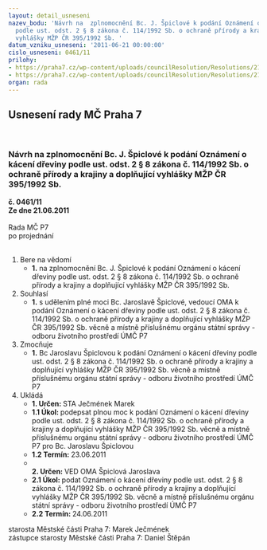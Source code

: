 ```yaml
---
layout: detail_usneseni
nazev_bodu: 'Návrh na  zplnomocnění Bc. J. Špiclové k podání Oznámení o kácení dřeviny
  podle ust. odst. 2 § 8 zákona č. 114/1992 Sb. o ochraně přírody a krajiny a doplňující
  vyhlášky MŽP ČR 395/1992 Sb. '
datum_vzniku_usneseni: '2011-06-21 00:00:00'
cislo_usneseni: 0461/11
prilohy:
- https://praha7.cz/wp-content/uploads/councilResolution/Resolutions/21564/32-11-posudek_topoly.doc
- https://praha7.cz/wp-content/uploads/councilResolution/Resolutions/21564/32-11-pln%c3%a1__moc_jarka_topoly.doc
organ: rada
---
```

<div id="ucUsn_pList" class="usn">
	<span><h2>Usnesení rady MČ Praha 7 </h2>
<br></span><div class="standBody">
<span><h3>Návrh na  zplnomocnění Bc. J. Špiclové k podání Oznámení o kácení dřeviny podle ust. odst. 2 § 8 zákona č. 114/1992 Sb. o ochraně přírody a krajiny a doplňující vyhlášky MŽP ČR 395/1992 Sb. </h3></span><div class="center">
		<strong>č. 0461/11</strong><br>
	</div>
<div class="center">
		<strong>Ze dne 21.06.2011</strong><br><br>
	</div>Rada MČ P7<br> po projednání<br><br><ol>
<li>Bere na vědomí<ul><li>
<strong>1.</strong> na  zplnomocnění Bc. J. Špiclové k podání Oznámení o kácení dřeviny podle ust. odst. 2 § 8 zákona č. 114/1992 Sb. o ochraně přírody a krajiny a doplňující vyhlášky MŽP ČR 395/1992 Sb. </li></ul>
</li>
<li>Souhlasí<ul><li>
<strong>1.</strong> s udělením plné moci Bc. Jaroslavě Špiclové, vedoucí OMA k podání Oznámení o kácení dřeviny podle ust. odst. 2 § 8 zákona č. 114/1992 Sb. o ochraně přírody a krajiny a doplňující vyhlášky MŽP ČR 395/1992 Sb. věcně a místně příslušnému orgánu státní správy - odboru životního prostředí ÚMČ P7 </li></ul>
</li>
<li>Zmocňuje<ul><li>
<strong>1.</strong> Bc Jaroslavu Špiclovou k podání Oznámení o kácení dřeviny podle ust. odst. 2 § 8 zákona č. 114/1992 Sb. o ochraně přírody a krajiny a doplňující vyhlášky MŽP ČR 395/1992 Sb. věcně a místně příslušnému orgánu státní správy - odboru životního prostředí ÚMČ P7   </li></ul>
</li>
<li>Ukládá<ul>
<li>
<strong>1. Určen: </strong>STA Ječmének Marek</li>
<li>
<strong>1.1 Úkol: </strong>podepsat plnou moc k podání Oznámení o kácení dřeviny podle ust. odst. 2 § 8 zákona č. 114/1992 Sb. o ochraně přírody a krajiny a doplňující vyhlášky MŽP ČR 395/1992 Sb. věcně a místně příslušnému orgánu státní správy - odboru životního prostředí ÚMČ P7   pro Bc. Jaroslavu Špiclovou </li>
<li>
<strong>1.2 Termín: </strong>23.06.2011</li>
<li>
<strong><br>2. Určen: </strong>VED OMA Špiclová Jaroslava</li>
<li>
<strong>2.1 Úkol: </strong>podat Oznámení o kácení dřeviny podle ust. odst. 2 § 8 zákona č. 114/1992 Sb. o ochraně přírody a krajiny a doplňující vyhlášky MŽP ČR 395/1992 Sb. věcně a místně příslušnému orgánu státní správy - odboru životního prostředí ÚMČ P7</li>
<li>
<strong>2.2 Termín: </strong>24.06.2011</li>
</ul>
</li>
</ol>starosta Městské části Praha 7: Marek Ječmének<br>zástupce starosty Městské části Praha 7: Daniel Štěpán 
</div>
</div>